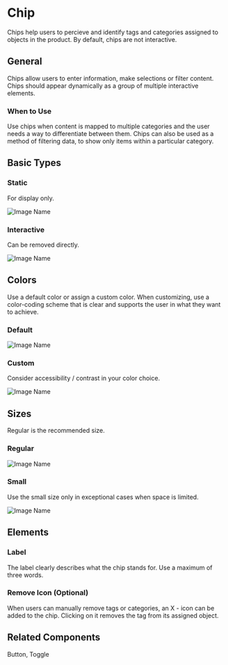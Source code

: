 # Chip

Chips help users to percieve and identify tags and categories assigned to objects in the product. By default, chips are not interactive.

## General

Chips allow users to enter information, make selections or filter content. Chips should appear dynamically as a group of multiple interactive elements.

### When to Use

Use chips when content is mapped to multiple categories and the user needs a way to differentiate between them. Chips can also be used as a method of filtering data, to show only items within a particular category.

## Basic Types

### Static

For display only.

![Image Name](assets/3_components/chip/image-20200810103235995.png)

### Interactive

Can be removed directly.

![Image Name](assets/3_components/chip/image-20200810103222682.png)

## Colors

Use a default color or assign a custom color. When customizing, use a color-coding scheme that is clear and supports the user in what they want to achieve.

### Default

![Image Name](assets/3_components/chip/image-20200810103222682.png)
### Custom

Consider accessibility / contrast in your color choice.

![Image Name](assets/3_components/chip/image-20200810103229377.png)

## Sizes

Regular is the recommended size.

### Regular

![Image Name](assets/3_components/chip/image-20200810103222682.png)

### Small

Use the small size only in exceptional cases when space is limited.

![Image Name](assets/3_components/chip/image-20200810103241914.png)

## Elements

### Label

The label clearly describes what the chip stands for. Use a maximum of three words.

### Remove Icon (Optional)

When users can manually remove tags or categories, an X - icon can be added to the chip. Clicking on it removes the tag from its assigned object.

## Related Components

Button, Toggle
